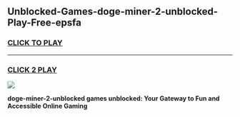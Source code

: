 
## Unblocked-Games-doge-miner-2-unblocked-Play-Free-epsfa
<h3>
<a href="https://premium76.site?title=doge-miner-2-unblocked&ref=23A">CLICK TO PLAY</a></h3>
<hr>

<h3>
<a href="https://premium76.site?title=doge-miner-2-unblocked&ref=23A">CLICK 2 PLAY</a>
  
</h3>

<a href="https://premium76.site?title=doge-miner-2-unblocked&ref=23A"><img src="https://clearcache.store/games.png"></a>


**doge-miner-2-unblocked games unblocked: Your Gateway to Fun and Accessible Online Gaming**
